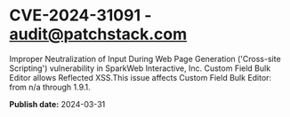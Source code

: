 # CVE-2024-31091 - audit@patchstack.com

Improper Neutralization of Input During Web Page Generation ('Cross-site Scripting') vulnerability in SparkWeb Interactive, Inc. Custom Field Bulk Editor allows Reflected XSS.This issue affects Custom Field Bulk Editor: from n/a through 1.9.1.



**Publish date:** 2024-03-31
